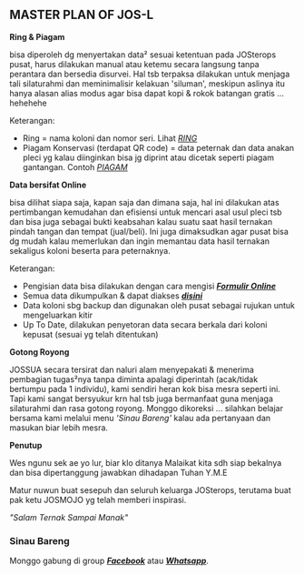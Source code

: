 ## MASTER PLAN OF JOS-L

**Ring & Piagam**

bisa diperoleh dg menyertakan data² sesuai ketentuan pada JOSterops pusat, harus dilakukan manual atau ketemu secara langsung tanpa perantara dan bersedia disurvei. Hal tsb terpaksa dilakukan untuk menjaga tali silaturahmi dan meminimalisir kelakuan 'siluman', meskipun aslinya itu hanya alasan alias modus agar bisa dapat kopi & rokok batangan gratis ... hehehehe

Keterangan:
- Ring = nama koloni dan nomor seri.
Lihat [_RING_](https://raw.githubusercontent.com/JOSPlatL/JOSSUA-Database/master/Files/JOS-L_Official.png)
- Piagam Konservasi (terdapat QR code) = data peternak dan data anakan pleci yg kalau diinginkan bisa jg diprint atau dicetak seperti piagam gantangan.
Contoh [_PIAGAM_](https://raw.githubusercontent.com/JOSPlatL/JOSSUA-Database/master/Files/SAMPLE-PIAGAM-JOSSUA.png)

**Data bersifat Online**

bisa dilihat siapa saja, kapan saja dan dimana saja, hal ini dilakukan atas pertimbangan kemudahan dan efisiensi untuk mencari asal usul pleci tsb dan bisa juga sebagai bukti keabsahan kalau suatu saat hasil ternakan pindah tangan dan tempat (jual/beli). Ini juga dimaksudkan agar pusat bisa dg mudah kalau memerlukan dan ingin memantau data hasil ternakan sekaligus koloni beserta para peternaknya.

Keterangan:
- Pengisian data bisa dilakukan dengan cara mengisi [**_Formulir Online_**](https://forms.gle/XsqiHTTUKLQyNb3z8)
- Semua data dikumpulkan & dapat diakses [**_disini_**](https://github.com/JOSPlatL?tab=repositories)
- Data koloni sbg backup dan digunakan oleh pusat sebagai rujukan untuk mengeluarkan kitir
- Up To Date, dilakukan penyetoran data secara berkala dari koloni kepusat (sesuai yg telah ditentukan)

**Gotong Royong**

JOSSUA secara tersirat dan naluri alam menyepakati & menerima pembagian tugas²nya tanpa diminta apalagi diperintah (acak/tidak bertumpu pada 1 individu), kami sendiri heran kok bisa mesra seperti ini. Tapi kami sangat bersyukur krn hal tsb juga bermanfaat guna menjaga silaturahmi dan rasa gotong royong. Monggo dikoreksi ... silahkan belajar bersama kami melalui menu _'Sinau Bareng'_ kalau ada pertanyaan dan masukan biar lebih mesra.

**Penutup**

Wes ngunu sek ae yo lur, biar klo ditanya Malaikat kita sdh siap bekalnya dan bisa dipertanggung jawabkan dihadapan Tuhan Y.M.E

Matur nuwun buat sesepuh dan seluruh keluarga JOSterops, terutama buat pak ketu JOSMOJO yg telah memberi inspirasi.

_"Salam Ternak Sampai Manak"_

### Sinau Bareng

Monggo gabung di group [**_Facebook_**](https://www.facebook.com/groups/1285765151477142/) atau [**_Whatsapp_**](https://chat.whatsapp.com/GRTkGhnRbx37RKwoJng7nt).

## [ ](http://)
